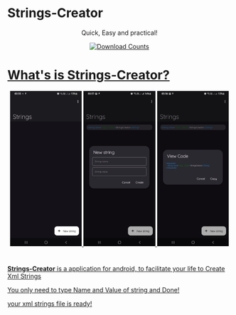 # Strings-Creator 
<div align="center"> 
    <p>Quick, Easy and practical! </p>
        <a href="https://github.com/aquilesTrindade/Strings-Creator/releases">
        <img src="https://img.shields.io/github/downloads/aquilesTrindade/Strings-Creator/total.svg?color=cfbdff&style=for-the-badge&labelColor=23232F" alt="Download Counts">
</div>

# What's is Strings-Creator? 

<div align="center">
    <img src="metadata/en-US/images/phoneScreenshots/1.png" width="32%" alt="Screenshot 1" />
    <img src="metadata/en-US/images/phoneScreenshots/2.png" width="32%" alt="Screenshot 2" />
    <img src="metadata/en-US/images/phoneScreenshots/3.png" width="32%" alt="Screenshot 3" />
</div>

#
<p><b>Strings-Creator</b> is a application for android, to facilitate your life to Create Xml Strings</p>
<p>You only need to type Name and Value of string and Done!</p>
your xml strings file is ready!
